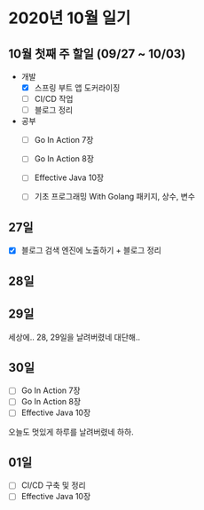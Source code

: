 # 2020년 10월 일기

## 10월 첫째 주 할일 (09/27 ~ 10/03)

- 개발
  - [x] 스프링 부트 앱 도커라이징
  - [ ] CI/CD 작업
  - [ ] 블로그 정리
- 공부
  - [ ] Go In Action 7장
  - [ ] Go In Action 8장
  - [ ] Effective Java 10장
  - [ ] 기초 프로그래밍 With Golang 패키지, 상수, 변수


## 27일

- [x] 블로그 검색 엔진에 노출하기 + 블로그 정리


## 28일

## 29일

세상에.. 28, 29일을 날려버렸네 대단해..

## 30일

- [ ] Go In Action 7장
- [ ] Go In Action 8장
- [ ] Effective Java 10장

오늘도 멋있게 하루를 날려버렸네 하하.

## 01일

- [ ] CI/CD 구축 및 정리
- [ ] Effective Java 10장